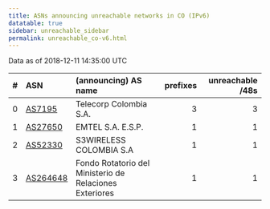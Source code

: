 ```yaml
---
title: ASNs announcing unreachable networks in CO (IPv6)
datatable: true
sidebar: unreachable_sidebar
permalink: unreachable_co-v6.html
---
```


Data as of 2018-12-11 14:35:00 UTC


<div class="datatable-begin"></div>

|   # | ASN                                      | (announcing) AS name                                    |   prefixes |   unreachable /48s |
|----:|:-----------------------------------------|:--------------------------------------------------------|-----------:|-------------------:|
|   0 | [AS7195](unreachable_AS7195-v6.html)     | Telecorp Colombia S.A.                                  |          3 |                  3 |
|   1 | [AS27650](unreachable_AS27650-v6.html)   | EMTEL S.A. E.S.P.                                       |          1 |                  1 |
|   2 | [AS52330](unreachable_AS52330-v6.html)   | S3WIRELESS COLOMBIA S.A                                 |          1 |                  1 |
|   3 | [AS264648](unreachable_AS264648-v6.html) | Fondo Rotatorio del Ministerio de Relaciones Exteriores |          1 |                  1 |

<div class="datatable-end"></div>